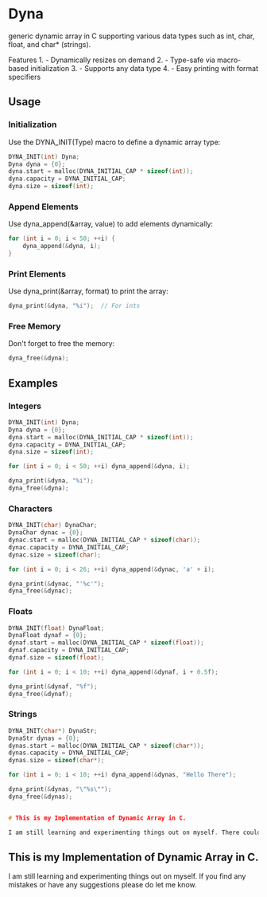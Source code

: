 # Dyna

generic dynamic array in C supporting various data types such as int, char, float, and char* (strings).

Features
    1. - Dynamically resizes on demand
    2. - Type-safe via macro-based initialization
    3. - Supports any data type
    4. - Easy printing with format specifiers

## Usage

### Initialization

Use the DYNA_INIT(Type) macro to define a dynamic array type:

```c
DYNA_INIT(int) Dyna;
Dyna dyna = {0};
dyna.start = malloc(DYNA_INITIAL_CAP * sizeof(int));
dyna.capacity = DYNA_INITIAL_CAP;
dyna.size = sizeof(int);
```

### Append Elements

Use dyna_append(&array, value) to add elements dynamically:

```c
for (int i = 0; i < 50; ++i) {
    dyna_append(&dyna, i);
}
```

### Print Elements

Use dyna_print(&array, format) to print the array:

```c
dyna_print(&dyna, "%i");  // For ints
```

### Free Memory

Don't forget to free the memory:

```c
dyna_free(&dyna);
```

## Examples

### Integers

```c
DYNA_INIT(int) Dyna;
Dyna dyna = {0};
dyna.start = malloc(DYNA_INITIAL_CAP * sizeof(int));
dyna.capacity = DYNA_INITIAL_CAP;
dyna.size = sizeof(int);

for (int i = 0; i < 50; ++i) dyna_append(&dyna, i);

dyna_print(&dyna, "%i");
dyna_free(&dyna);
```

### Characters

```c
DYNA_INIT(char) DynaChar;
DynaChar dynac = {0};
dynac.start = malloc(DYNA_INITIAL_CAP * sizeof(char));
dynac.capacity = DYNA_INITIAL_CAP;
dynac.size = sizeof(char);

for (int i = 0; i < 26; ++i) dyna_append(&dynac, 'a' + i);

dyna_print(&dynac, "'%c'");
dyna_free(&dynac);
```

### Floats

```c
DYNA_INIT(float) DynaFloat;
DynaFloat dynaf = {0};
dynaf.start = malloc(DYNA_INITIAL_CAP * sizeof(float));
dynaf.capacity = DYNA_INITIAL_CAP;
dynaf.size = sizeof(float);

for (int i = 0; i < 10; ++i) dyna_append(&dynaf, i + 0.5f);

dyna_print(&dynaf, "%f");
dyna_free(&dynaf);
```

### Strings

```c
DYNA_INIT(char*) DynaStr;
DynaStr dynas = {0};
dynas.start = malloc(DYNA_INITIAL_CAP * sizeof(char*));
dynas.capacity = DYNA_INITIAL_CAP;
dynas.size = sizeof(char*);

for (int i = 0; i < 10; ++i) dyna_append(&dynas, "Hello There");

dyna_print(&dynas, "\"%s\"");
dyna_free(&dynas);


# This is my Implementation of Dynamic Array in C.

I am still learning and experimenting things out on myself. There could be problems with my implementation of dynamic array in C. If you find any mistakes or have any suggestions please do let me know.

```


## This is my Implementation of Dynamic Array in C.

I am still learning and experimenting things out on myself. If you find any mistakes or have any suggestions please do let me know.

